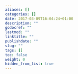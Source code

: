 ```yaml
---
aliases: []
categories: []
date: 2017-03-09T16:04:24+01:00
description: ""
godocref: ""
lastmod: ""
linktitle: ""
publishdate: ""
slug: ""
tags: []
toc: false
weight: 0
hidden_from_list: true
---
```



